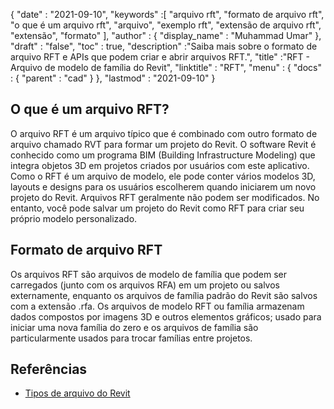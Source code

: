 {
  "date" : "2021-09-10",
  "keywords" :[ "arquivo rft", "formato de arquivo rft", "o que é um arquivo rft", "arquivo", "exemplo rft", "extensão de arquivo rft", "extensão", "formato" ],
  "author" : {
    "display_name" : "Muhammad Umar"
},
  "draft" : "false",
  "toc" : true,
  "description" :"Saiba mais sobre o formato de arquivo RFT e APIs que podem criar e abrir arquivos RFT.",
  "title" :"RFT - Arquivo de modelo de família do Revit",
  "linktitle" : "RFT",
  "menu" : {
    "docs" : {
      "parent" : "cad"
}
},
  "lastmod" : "2021-09-10"
}

## O que é um arquivo RFT?
O arquivo RFT é um arquivo típico que é combinado com outro formato de arquivo chamado RVT para formar um projeto do Revit. O software Revit é conhecido como um programa BIM (Building Infrastructure Modeling) que integra objetos 3D em projetos criados por usuários com este aplicativo. Como o RFT é um arquivo de modelo, ele pode conter vários modelos 3D, layouts e designs para os usuários escolherem quando iniciarem um novo projeto do Revit. Arquivos RFT geralmente não podem ser modificados. No entanto, você pode salvar um projeto do Revit como RFT para criar seu próprio modelo personalizado.


## Formato de arquivo RFT
Os arquivos RFT são arquivos de modelo de família que podem ser carregados (junto com os arquivos RFA) em um projeto ou salvos externamente, enquanto os arquivos de família padrão do Revit são salvos com a extensão .rfa. Os arquivos de modelo RFT ou família armazenam dados compostos por imagens 3D e outros elementos gráficos; usado para iniciar uma nova família do zero e os arquivos de família são particularmente usados para trocar famílias entre projetos.


## Referências

* [Tipos de arquivo do Revit](https://www.autodesk.com/support/technical/article/caas/sfdcarticles/sfdcarticles/Revit-file-types.html)

